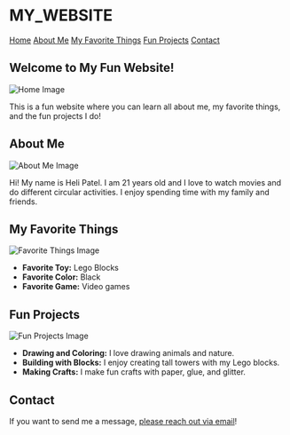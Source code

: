 # MY_WEBSITE
<!DOCTYPE html>
<html lang="en">
<head>
    <meta charset="UTF-8">
    <meta name="viewport" content="width=device-width, initial-scale=1.0">
    <title>My Fun Website</title>
    <link rel="stylesheet" href="style.css">
</head>
<body>

<!-- Tab Menu -->
<nav class="tab-menu">
    <a href="#home" class="tablink">Home</a>
    <a href="#about" class="tablink">About Me</a>
    <a href="#favorites" class="tablink">My Favorite Things</a>
    <a href="#projects" class="tablink">Fun Projects</a>
    <a href="#contact" class="tablink">Contact</a>
</nav>

<!-- Home Section -->
<section id="home" class="section-content">
    <h1>Welcome to My Fun Website!</h1>
    <img src="my home" alt="Home Image" class="section-image">
    <p>This is a fun website where you can learn all about me, my favorite things, and the fun projects I do!</p>
</section>

<!-- About Me Section -->
<section id="about" class="section-content">
    <h2>About Me</h2>
    <img src="about_image.jpg" alt="About Me Image" class="section-image">
    <p>Hi! My name is Heli Patel. I am 21 years old and I love to watch movies and do different circular activities. I enjoy spending time with my family and friends.</p>
</section>

<!-- My Favorite Things Section -->
<section id="favorites" class="section-content">
    <h2>My Favorite Things</h2>
    <img src="favorites_image.jpg" alt="Favorite Things Image" class="section-image">
    <ul>
        <li><strong>Favorite Toy:</strong> Lego Blocks</li>
        <li><strong>Favorite Color:</strong> Black</li>
        <li><strong>Favorite Game:</strong> Video games</li>
    </ul>
</section>

<!-- Fun Projects Section -->
<section id="projects" class="section-content">
    <h2>Fun Projects</h2>
    <img src="projects_image.jpg" alt="Fun Projects Image" class="section-image">
    <ul>
        <li><strong>Drawing and Coloring:</strong> I love drawing animals and nature.</li>
        <li><strong>Building with Blocks:</strong> I enjoy creating tall towers with my Lego blocks.</li>
        <li><strong>Making Crafts:</strong> I make fun crafts with paper, glue, and glitter.</li>
    </ul>
</section>

<!-- Contact Section -->
<section id="contact" class="section-content">
    <h2>Contact</h2>
    <p>If you want to send me a message, <a href="mailto:your-email@example.com" class="email-link">please reach out via email</a>!</p>
</section>

</body>
</html>
